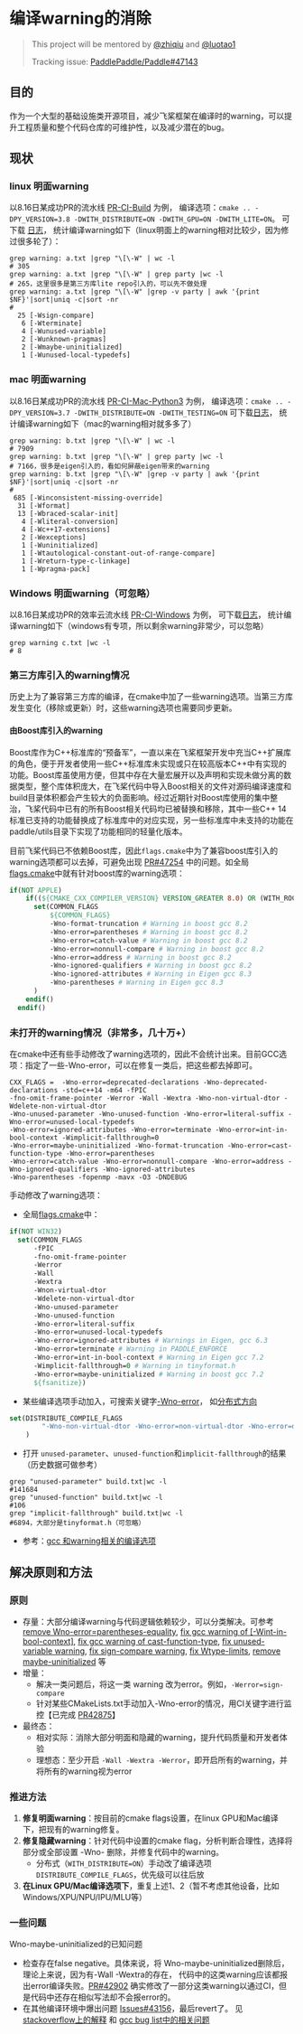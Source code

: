 # 编译warning的消除

> This project will be mentored by [@zhiqiu](https://github.com/zhiqiu) and [@luotao1](https://github.com/luotao1)
> 
> Tracking issue: [PaddlePaddle/Paddle#47143](https://github.com/PaddlePaddle/Paddle/issues/47143)
## 目的

作为一个大型的基础设施类开源项目，减少飞桨框架在编译时的warning，可以提升工程质量和整个代码仓库的可维护性，以及减少潜在的bug。

## 现状
### linux 明面warning
以8.16日某成功PR的流水线 [PR-CI-Build](https://xly.bce.baidu.com/paddlepaddle/paddle/newipipe/builds/21068?module=github%2FPaddlePaddle%2FPaddle&pipeline=PR-CI-Build&branch=branches) 为例，
编译选项：`cmake .. -DPY_VERSION=3.8 -DWITH_DISTRIBUTE=ON -DWITH_GPU=ON -DWITH_LITE=ON`。
可下载 [日志](https://xly.bce.baidu.com/paddlepaddle/paddle/newipipe/detail/6367838/job/17573866)，
统计编译warning如下（linux明面上的warning相对比较少，因为修过很多轮了）：
```shell
grep warning: a.txt |grep "\[\-W" | wc -l 
# 305
grep warning: a.txt |grep "\[\-W" | grep party |wc -l
# 265，这里很多是第三方库lite repo引入的，可以先不做处理
grep warning: a.txt |grep "\[\-W" |grep -v party | awk '{print $NF}'|sort|uniq -c|sort -nr
# 
  25 [-Wsign-compare]
   6 [-Wterminate]
   4 [-Wunused-variable]
   2 [-Wunknown-pragmas]
   2 [-Wmaybe-uninitialized]
   1 [-Wunused-local-typedefs]
```
### mac 明面warning
以8.16日某成功PR的流水线 [PR-CI-Mac-Python3](https://xly.bce.baidu.com/paddlepaddle/paddle/newipipe/builds/10496?module=github%2FPaddlePaddle%2FPaddle&pipeline=PR-CI-Mac-Python3&branch=branches) 为例，
编译选项：`cmake .. -DPY_VERSION=3.7 -DWITH_DISTRIBUTE=ON -DWITH_TESTING=ON`
可下载[日志](https://xly.bce.baidu.com/paddlepaddle/paddle/newipipe/detail/6373552/job/17594587)，
统计编译warning如下（mac的warning相对就多多了）
```shell
grep warning: b.txt |grep "\[\-W" | wc -l 
# 7909
grep warning: b.txt |grep "\[\-W" | grep party |wc -l
# 7166，很多是eigen引入的，看如何屏蔽eigen带来的warning
grep warning: b.txt |grep "\[\-W" |grep -v party | awk '{print $NF}'|sort|uniq -c|sort -nr
#
 685 [-Winconsistent-missing-override]
  31 [-Wformat]
  13 [-Wbraced-scalar-init]
   4 [-Wliteral-conversion]
   4 [-Wc++17-extensions]
   2 [-Wexceptions]
   1 [-Wuninitialized]
   1 [-Wtautological-constant-out-of-range-compare]
   1 [-Wreturn-type-c-linkage]
   1 [-Wpragma-pack]
```
### Windows 明面warning（可忽略）
以8.16日某成功PR的效率云流水线 [PR-CI-Windows](https://xly.bce.baidu.com/paddlepaddle/paddle/newipipe/builds/10090?module=github%2FPaddlePaddle%2FPaddle&pipeline=PR-CI-Windows&branch=branches) 为例，
可下载[日志](https://xly.bce.baidu.com/paddlepaddle/paddle/newipipe/detail/6368225/job/17575121)，
统计编译warning如下（windows有专项，所以剩余warning非常少，可以忽略）
```shell
grep warning c.txt |wc -l 
# 8
```
### 第三方库引入的warning情况
历史上为了兼容第三方库的编译，在cmake中加了一些warning选项。当第三方库发生变化（移除或更新）时，这些warning选项也需要同步更新。

#### 由Boost库引入的warning
Boost库作为C++标准库的“预备军”，一直以来在飞桨框架开发中充当C++扩展库的角色，便于开发者使用一些C++标准库未实现或只在较高版本C++中有实现的功能。Boost库虽使用方便，但其中存在大量宏展开以及声明和实现未做分离的数据类型，整个库体积庞大，在飞桨代码中导入Boost相关的文件对源码编译速度和build目录体积都会产生较大的负面影响。经过近期针对Boost库使用的集中整治，飞桨代码中已有的所有Boost相关代码均已被替换和移除，其中一些C++ 14标准已支持的功能替换成了标准库中的对应实现，另一些标准库中未支持的功能在paddle/utils目录下实现了功能相同的轻量化版本。

目前飞桨代码已不依赖Boost库，因此`flags.cmake`中为了兼容boost库引入的warning选项都可以去掉，可避免出现 [PR#47254](https://github.com/PaddlePaddle/Paddle/pull/47254) 中的问题。如全局[flags.cmake](https://github.com/PaddlePaddle/Paddle/blob/2d0bb2c3961c7bb06746051732b460829e2450dd/cmake/flags.cmake#L170)中就有针对boost库的warning选项：
```CMake
if(NOT APPLE)
    if((${CMAKE_CXX_COMPILER_VERSION} VERSION_GREATER 8.0) OR (WITH_ROCM))
      set(COMMON_FLAGS
          ${COMMON_FLAGS}
          -Wno-format-truncation # Warning in boost gcc 8.2
          -Wno-error=parentheses # Warning in boost gcc 8.2
          -Wno-error=catch-value # Warning in boost gcc 8.2
          -Wno-error=nonnull-compare # Warning in boost gcc 8.2
          -Wno-error=address # Warning in boost gcc 8.2
          -Wno-ignored-qualifiers # Warning in boost gcc 8.2
          -Wno-ignored-attributes # Warning in Eigen gcc 8.3
          -Wno-parentheses # Warning in Eigen gcc 8.3
      )
    endif()
  endif()
```

### 未打开的warning情况（非常多，几十万+）
在cmake中还有些手动修改了warning选项的，因此不会统计出来。目前GCC选项：指定了一些-Wno-error，可以在修复一类后，把这些都去掉即可。
```
CXX_FLAGS =  -Wno-error=deprecated-declarations -Wno-deprecated-declarations -std=c++14 -m64 -fPIC 
-fno-omit-frame-pointer -Werror -Wall -Wextra -Wno-non-virtual-dtor -Wdelete-non-virtual-dtor 
-Wno-unused-parameter -Wno-unused-function -Wno-error=literal-suffix -Wno-error=unused-local-typedefs 
-Wno-error=ignored-attributes -Wno-error=terminate -Wno-error=int-in-bool-context -Wimplicit-fallthrough=0 
-Wno-error=maybe-uninitialized -Wno-format-truncation -Wno-error=cast-function-type -Wno-error=parentheses 
-Wno-error=catch-value -Wno-error=nonnull-compare -Wno-error=address -Wno-ignored-qualifiers -Wno-ignored-attributes 
-Wno-parentheses -fopenmp -mavx -O3 -DNDEBUG
```
手动修改了warning选项：
- 全局[flags.cmake](https://github.com/PaddlePaddle/Paddle/blob/2d0bb2c3961c7bb06746051732b460829e2450dd/cmake/flags.cmake#L140)中：
```CMake
if(NOT WIN32)
  set(COMMON_FLAGS
      -fPIC
      -fno-omit-frame-pointer
      -Werror
      -Wall
      -Wextra
      -Wnon-virtual-dtor
      -Wdelete-non-virtual-dtor
      -Wno-unused-parameter
      -Wno-unused-function
      -Wno-error=literal-suffix
      -Wno-error=unused-local-typedefs
      -Wno-error=ignored-attributes # Warnings in Eigen, gcc 6.3
      -Wno-error=terminate # Warning in PADDLE_ENFORCE
      -Wno-error=int-in-bool-context # Warning in Eigen gcc 7.2
      -Wimplicit-fallthrough=0 # Warning in tinyformat.h
      -Wno-error=maybe-uninitialized # Warning in boost gcc 7.2
      ${fsanitize})
```
- 某些编译选项手动加入，可搜索关键字[-Wno-error](https://github.com/PaddlePaddle/Paddle/search?l=CMake&q=-Wno-error)， 
  如[分布式方向](https://github.com/PaddlePaddle/Paddle/blob/2d0bb2c3961c7bb06746051732b460829e2450dd/paddle/fluid/framework/CMakeLists.txt#L742)
```CMake
set(DISTRIBUTE_COMPILE_FLAGS
        "-Wno-non-virtual-dtor -Wno-error=non-virtual-dtor -Wno-error=delete-non-virtual-dtor -Wno-error=parentheses"
    )
```
- 打开 `unused-parameter`、`unused-function`和`implicit-fallthrough`的结果（历史数据可做参考）
```shell
grep "unused-parameter" build.txt|wc -l
#141684
grep "unused-function" build.txt|wc -l  
#106
grep "implicit-fallthrough" build.txt|wc -l
#6894，大部分是tinyformat.h（可忽略）
```
- 参考：[gcc 和warning相关的编译选项](https://gcc.gnu.org/onlinedocs/gcc/Warning-Options.html)
## 解决原则和方法
### 原则
* 存量：大部分编译warning与代码逻辑依赖较少，可以分类解决。可参考 
[remove Wno-error=parentheses-equality](https://github.com/PaddlePaddle/Paddle/pull/42993), 
[fix gcc warning of [-Wint-in-bool-context]](https://github.com/PaddlePaddle/Paddle/pull/42268), 
[fix gcc warning of cast-function-type](https://github.com/PaddlePaddle/Paddle/pull/42235), 
[fix unused-variable warning](https://github.com/PaddlePaddle/Paddle/pull/43791), 
[fix sign-compare warning](https://github.com/PaddlePaddle/Paddle/pull/43625), 
[fix Wtype-limits](https://github.com/PaddlePaddle/Paddle/pull/42676), 
[remove maybe-uninitialized](https://github.com/PaddlePaddle/Paddle/pull/45204) 等
* 增量：
  * 解决一类问题后，将这一类 warning 改为error。例如，`-Werror=sign-compare`
  * 针对某些CMakeLists.txt手动加入-Wno-error的情况，用CI关键字进行监控【已完成 [PR42875](https://github.com/PaddlePaddle/Paddle/pull/42875)】
* 最终态：
  * 相对实际：消除大部分明面和隐藏的warning，提升代码质量和开发者体验
  * 理想态：至少开启 `-Wall -Wextra -Werror`，即开启所有的warning，并将所有的warning视为error

### 推进方法
1. **修复明面warning**：按目前的cmake flags设置，在linux GPU和Mac编译下，把现有的warning修复。
2. **修复隐藏warning**：针对代码中设置的cmake flag，分析判断合理性，选择将部分或全部设置 -Wno- 删除，并修复代码中的warning。
    - 分布式（`WITH_DISTRIBUTE=ON`）手动改了编译选项`DISTRIBUTE_COMPILE_FLAGS`，优先级可以往后放
3. **在Linux GPU/Mac编译选项下**，重复上述1、2（暂不考虑其他设备，比如Windows/XPU/NPU/IPU/MLU等）

### 一些问题
Wno-maybe-uninitialized的已知问题
* 检查存在false negative。具体来说，将 Wno-maybe-uninitialized删除后，理论上来说，因为有-Wall -Wextra的存在，
  代码中的这类warning应该都报出error编译失败。[PR#42902](https://github.com/PaddlePaddle/Paddle/pull/42902) 确实修改了一部分这类warning以通过CI，但是代码中还存在相似写法却不会报error的。
* 在其他编译环境中爆出问题 [Issues#43156](https://github.com/PaddlePaddle/Paddle/issues/43156)，最后revert了。
  见[stackoverflow上的解释](https://stackoverflow.com/questions/14132898/gcc-wuninitialized-wmaybe-uninitialized-issues/14132910#14132910) 
  和 [gcc bug list中的相关问题](https://gcc.gnu.org/bugzilla/buglist.cgi?quicksearch=may%20be%20uninitialized)
